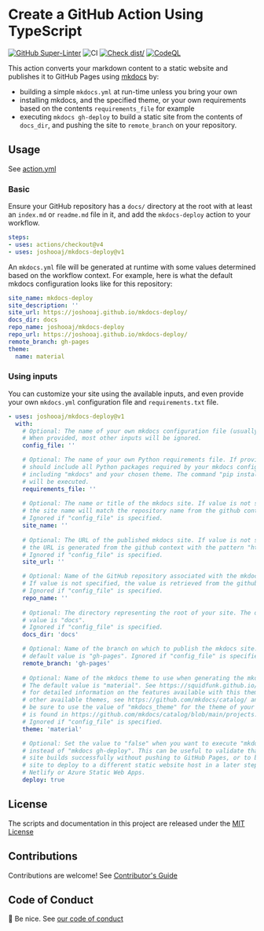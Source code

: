 # Create a GitHub Action Using TypeScript

[![GitHub Super-Linter](https://github.com/actions/typescript-action/actions/workflows/linter.yml/badge.svg)](https://github.com/super-linter/super-linter)
![CI](https://github.com/actions/typescript-action/actions/workflows/ci.yml/badge.svg)
[![Check dist/](https://github.com/actions/typescript-action/actions/workflows/check-dist.yml/badge.svg)](https://github.com/actions/typescript-action/actions/workflows/check-dist.yml)
[![CodeQL](https://github.com/actions/typescript-action/actions/workflows/codeql-analysis.yml/badge.svg)](https://github.com/actions/typescript-action/actions/workflows/codeql-analysis.yml)

This action converts your markdown content to a static website and publishes it
to GitHub Pages using [mkdocs](https://www.mkdocs.org/) by:

- building a simple `mkdocs.yml` at run-time unless you bring your own
- installing mkdocs, and the specified theme, or your own requirements based on
  the contents `requirements_file` for example
- executing `mkdocs gh-deploy` to build a static site from the contents of
  `docs_dir`, and pushing the site to `remote_branch` on your repository.

## Usage

See [action.yml](action.yml)

### Basic

Ensure your GitHub repository has a `docs/` directory at the root with at least
an `index.md` or `readme.md` file in it, and add the `mkdocs-deploy` action to
your workflow.

```yaml
steps:
- uses: actions/checkout@v4
- uses: joshooaj/mkdocs-deploy@v1
```

An `mkdocs.yml` file will be generated at runtime with some values determined
based on the workflow context. For example, here is what the default mkdocs
configuration looks like for this repository:

```yaml
site_name: mkdocs-deploy
site_description: ''
site_url: https://joshooaj.github.io/mkdocs-deploy/
docs_dir: docs
repo_name: joshooaj/mkdocs-deploy
repo_url: https://joshooaj.github.io/mkdocs-deploy/
remote_branch: gh-pages
theme:
  name: material
```

### Using inputs

You can customize your site using the available inputs, and even provide your
own `mkdocs.yml` configuration file and `requirements.txt` file.

```yaml
- uses: joshooaj/mkdocs-deploy@v1
  with:
    # Optional: The name of your own mkdocs configuration file (usually mkdocs.yml).
    # When provided, most other inputs will be ignored.
    config_file: ''

    # Optional: The name of your own Python requirements file. If provided, it
    # should include all Python packages required by your mkdocs configuration
    # including "mkdocs" and your chosen theme. The command "pip install -r <requirements_file>"
    # will be executed.
    requirements_file: ''
    
    # Optional: The name or title of the mkdocs site. If value is not specified,
    # the site name will match the repository name from the github context.
    # Ignored if "config_file" is specified.
    site_name: ''
    
    # Optional: The URL of the published mkdocs site. If value is not specified,
    # the URL is generated from the github context with the pattern "https://<owner>.github.io/<repo>".
    # Ignored if "config_file" is specified.
    site_url: ''

    # Optional: Name of the GitHub repository associated with the mkdocs site.
    # If value is not specified, the value is retrieved from the github context.
    # Ignored if "config_file" is specified.
    repo_name: ''
    
    # Optional: The directory representing the root of your site. The default
    # value is "docs".
    # Ignored if "config_file" is specified.
    docs_dir: 'docs'

    # Optional: Name of the branch on which to publish the mkdocs site. The
    # default value is "gh-pages". Ignored if "config_file" is specified.
    remote_branch: 'gh-pages'
    
    # Optional: Name of the mkdocs theme to use when generating the mkdocs site.
    # The default value is "material". See https://squidfunk.github.io/mkdocs-material/
    # for detailed information on the features available with this theme. For
    # other available themes, see https://github.com/mkdocs/catalog/ and specifically
    # be sure to use the value of "mkdocs_theme" for the theme of your choice which
    # is found in https://github.com/mkdocs/catalog/blob/main/projects.yaml.
    # Ignored if "config_file" is specified.
    theme: 'material'

    # Optional: Set the value to "false" when you want to execute "mkdocs build"
    # instead of "mkdocs gh-deploy". This can be useful to validate that your
    # site builds successfully without pushing to GitHub Pages, or to build a
    # site to deploy to a different static website host in a later step such as
    # Netlify or Azure Static Web Apps.
    deploy: true
```

## License

The scripts and documentation in this project are released under the [MIT License](LICENSE)

## Contributions

Contributions are welcome! See [Contributor's Guide](docs/contributors.md)

## Code of Conduct

:wave: Be nice. See [our code of conduct](CODE_OF_CONDUCT.md)